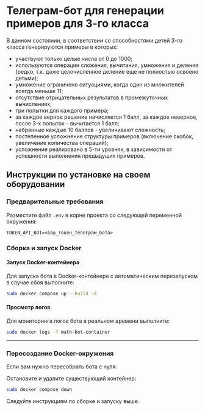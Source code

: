 # Телеграм-бот для генерации примеров для 3-го класса

В данном состоянии, в соответствии со способностями детей 3-го класса генерируются примеры в которых:
- участвуют только целые числа от 0 до 1000;
- используются операции сложения, вычитания, умножения и деления (редко, т.к. даже целочисленное деление еще не полностью освоено детьми);
- умножение ограничено ситуациями, когда один из множителей всегда меньше 11;
- отсутствие отрицательных результатов в промежуточных вычислениях;
- три попытки для каждого примера;
- за каждое верное решение начисляется 1 балл, за каждое неверное, после 3-х попыток - вычитается 1 балл;
- набранные каждые 10 баллов - увеличивают сложность;
- постепенное усложнение структуры примеров (включение скобок, увеличение количества операций);
- усложнение реализовано в 5-ти уровнях, в зависимости от успешности выполнения предыдущих примеров.

## Инструкции по установке на своем оборудовании

### Предварительные требования

Разместите файл `.env` в корне проекта со следующей переменной окружения:
```
TOKEN_API_BOT=<ваш_токен_телеграм_бота>
```

### Сборка и запуск Docker

#### Запуск Docker-контейнера

Для запуска бота в Docker-контейнере с автоматическим перезапуском в случае сбоя выполните:

```bash
sudo docker compose up --build -d
```

#### Просмотр логов

Для мониторинга логов бота в реальном времени выполните:

```bash
sudo docker logs -f math-bot-container
```

---

### Пересоздание Docker-окружения

Если вам нужно пересобрать бота с нуля:

Остановите и удалите существующий контейнер:
```bash
sudo docker compose down
```
Следуйте инструкциям по сборке и запуску выше.
